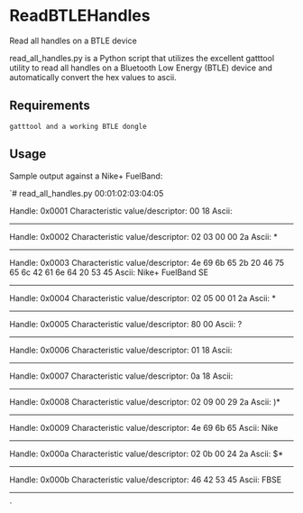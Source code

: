 # ReadBTLEHandles
Read all handles on a BTLE device

read_all_handles.py is a Python script that utilizes the excellent gatttool utility to read all handles on a Bluetooth Low Energy (BTLE) device and automatically convert the hex values to ascii.

## Requirements
` gatttool and a working BTLE dongle `
  


## Usage 
Sample output against a Nike+ FuelBand:

`# read_all_handles.py 00:01:02:03:04:05 

Handle:  0x0001
Characteristic value\/descriptor:   00 18 
Ascii:  
************************************************** 
Handle:  0x0002
Characteristic value\/descriptor:   02 03 00 00 2a 
Ascii: * 
************************************************** 
Handle:  0x0003
Characteristic value\/descriptor:   4e 69 6b 65 2b 20 46 75 65 6c 42 61 6e 64 20 53 45 
Ascii: Nike+ FuelBand SE 
************************************************** 
Handle:  0x0004
Characteristic value\/descriptor:   02 05 00 01 2a 
Ascii: * 
************************************************** 
Handle:  0x0005
Characteristic value\/descriptor:   80 00 
Ascii: ? 
************************************************** 
Handle:  0x0006
Characteristic value\/descriptor:   01 18 
Ascii:  
************************************************** 
Handle:  0x0007
Characteristic value\/descriptor:   0a 18 
Ascii:  
************************************************** 
Handle:  0x0008
Characteristic value\/descriptor:   02 09 00 29 2a 
Ascii: 	)* 
************************************************** 
Handle:  0x0009
Characteristic value\/descriptor:   4e 69 6b 65 
Ascii: Nike 
************************************************** 
Handle:  0x000a
Characteristic value\/descriptor:   02 0b 00 24 2a 
Ascii: 
       $* 
************************************************** 
Handle:  0x000b
Characteristic value\/descriptor:   46 42 53 45 
Ascii: FBSE 
**************************************************
`
